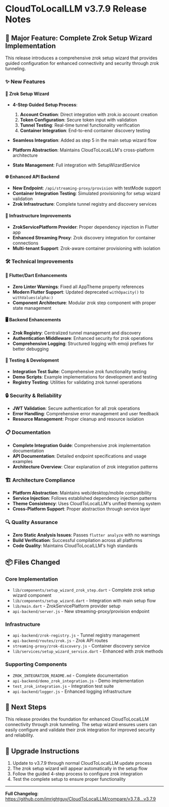 # CloudToLocalLLM v3.7.9 Release Notes

## 🚀 Major Feature: Complete Zrok Setup Wizard Implementation

This release introduces a comprehensive zrok setup wizard that provides guided configuration for enhanced connectivity and security through zrok tunneling.

### ✨ New Features

#### 🧙 **Zrok Setup Wizard**
- **4-Step Guided Setup Process**:
  1. **Account Creation**: Direct integration with zrok.io account creation
  2. **Token Configuration**: Secure token input with validation
  3. **Tunnel Testing**: Real-time tunnel functionality verification
  4. **Container Integration**: End-to-end container discovery testing

- **Seamless Integration**: Added as step 5 in the main setup wizard flow
- **Platform Abstraction**: Maintains CloudToLocalLLM's cross-platform architecture
- **State Management**: Full integration with SetupWizardService

#### 🌐 **Enhanced API Backend**
- **New Endpoint**: `/api/streaming-proxy/provision` with testMode support
- **Container Integration Testing**: Simulated provisioning for setup wizard validation
- **Zrok Infrastructure**: Complete tunnel registry and discovery services

#### 🔧 **Infrastructure Improvements**
- **ZrokServicePlatform Provider**: Proper dependency injection in Flutter app
- **Enhanced Streaming Proxy**: Zrok discovery integration for container connections
- **Multi-tenant Support**: Zrok-aware container provisioning with isolation

### 🛠️ Technical Improvements

#### 📱 **Flutter/Dart Enhancements**
- **Zero Linter Warnings**: Fixed all AppTheme property references
- **Modern Flutter Support**: Updated deprecated `withOpacity()` to `withValues(alpha:)`
- **Component Architecture**: Modular zrok step component with proper state management

#### 🖥️ **Backend Enhancements**
- **Zrok Registry**: Centralized tunnel management and discovery
- **Authentication Middleware**: Enhanced security for zrok operations
- **Comprehensive Logging**: Structured logging with emoji prefixes for better debugging

#### 🧪 **Testing & Development**
- **Integration Test Suite**: Comprehensive zrok functionality testing
- **Demo Scripts**: Example implementations for development and testing
- **Registry Testing**: Utilities for validating zrok tunnel operations

### 🔒 **Security & Reliability**
- **JWT Validation**: Secure authentication for all zrok operations
- **Error Handling**: Comprehensive error management and user feedback
- **Resource Management**: Proper cleanup and resource isolation

### 📋 **Documentation**
- **Complete Integration Guide**: Comprehensive zrok implementation documentation
- **API Documentation**: Detailed endpoint specifications and usage examples
- **Architecture Overview**: Clear explanation of zrok integration patterns

### 🏗️ **Architecture Compliance**
- **Platform Abstraction**: Maintains web/desktop/mobile compatibility
- **Service Injection**: Follows established dependency injection patterns
- **Theme Consistency**: Uses CloudToLocalLLM's unified theming system
- **Cross-Platform Support**: Proper abstraction through service layer

### 🔍 **Quality Assurance**
- **Zero Static Analysis Issues**: Passes `flutter analyze` with no warnings
- **Build Verification**: Successful compilation across all platforms
- **Code Quality**: Maintains CloudToLocalLLM's high standards

## 📦 **Files Changed**

### Core Implementation
- `lib/components/setup_wizard_zrok_step.dart` - Complete zrok setup wizard component
- `lib/components/setup_wizard.dart` - Integration with main setup flow
- `lib/main.dart` - ZrokServicePlatform provider setup
- `api-backend/server.js` - New streaming-proxy/provision endpoint

### Infrastructure
- `api-backend/zrok-registry.js` - Tunnel registry management
- `api-backend/routes/zrok.js` - Zrok API routes
- `streaming-proxy/zrok-discovery.js` - Container discovery service
- `lib/services/setup_wizard_service.dart` - Enhanced with zrok methods

### Supporting Components
- `ZROK_INTEGRATION_README.md` - Complete documentation
- `api-backend/demo_zrok_integration.js` - Demo implementation
- `test_zrok_integration.js` - Integration test suite
- `api-backend/logger.js` - Enhanced logging infrastructure

## 🎯 **Next Steps**

This release provides the foundation for enhanced CloudToLocalLLM connectivity through zrok tunneling. The setup wizard ensures users can easily configure and validate their zrok integration for improved security and reliability.

## 🔧 **Upgrade Instructions**

1. Update to v3.7.9 through normal CloudToLocalLLM update process
2. The zrok setup wizard will appear automatically in the setup flow
3. Follow the guided 4-step process to configure zrok integration
4. Test the complete setup to ensure proper functionality

---

**Full Changelog**: https://github.com/imrightguy/CloudToLocalLLM/compare/v3.7.8...v3.7.9
